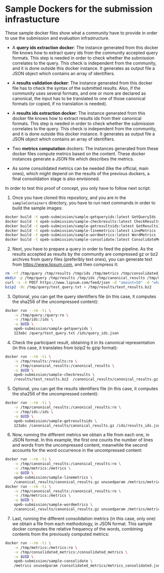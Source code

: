 Sample Dockers for the submission infrastucture
=============================================

These sample docker files show what a community have to provide in
order to use the submission and evaluation infrastructure.

* A __query ids extraction docker__: The instance generated from this docker
  file knows how to extract query ids from the community accepted query formats. This step
  is needed in order to check whether the submission correlates to the query.
  This check is independent from the community, and it is done outside this docker
  instance. It generates as output file a JSON object which contains an array of identifiers.

* A __results validation docker__: The instance generated from this docker file
  has to check the syntax of the submitted results. Also, if the community uses
  several formats, and one or more are declared as canonical, the input has to be
  translated to one of those canonical formats (or copied, if no translation is
  needed).

* A __results ids extraction docker__: The instance generated from this docker
  file knows how to extract results ids from their canonical formats. This step
  is needed in order to check whether the submission correlates to the query.
  This check is independent from the community, and it is done outside this docker
  instance. It generates as output file a JSON object which contains an array of identifiers.

* Two __metrics computation__ dockers: The instances generated from these docker
  files compute metrics based on the content. These docker instances generate a JSON
  file which describes the metrics.

* As some consolidated metrics can be needed (like the official, main ones), which
  might depend on the results of the previous dockers, a final consolidation stage
  is also envisioned.

In order to test this proof of concept, you only have to follow next script:

1. Once you have cloned this repository, and you are in the `sampleContainers` directory,
  you have to run next commands in order to build the sample images:

  ```bash
  docker build -t opeb-submission/sample-getqueryids:latest GetQueryIds
  docker build -t opeb-submission/sample-checkresults:latest CheckResults
  docker build -t opeb-submission/sample-getresultsids:latest GetResultsIds
  docker build -t opeb-submission/sample-linemetrics:latest LineMetrics
  docker build -t opeb-submission/sample-wordmetrics:latest WordMetrics
  docker build -t opeb-submission/sample-consolidate:latest ConsolidateMetrics
  ```

2. Next, you have to prepare a query in order to feed the pipeline. As the results
  accepted as results by the community are compressed gz or bz2 archives from
  query files (preferibly text ones), you can generate text from <https://www.lipsum.com>,
  and then compress it:

  ```bash
  rm -rf /tmp/query /tmp/results /tmp/ids /tmp/metrics /tmp/consolidated_metrics
  mkdir -p /tmp/query /tmp/results /tmp/ids /tmp/canonical_results /tmp/metrics /tmp/consolidated_metrics
  curl -s -X POST https://www.lipsum.com/feed/json -d "amount=50" -d "what=paragraphs" | tr '"' "'" > /tmp/query/test_query.txt
  bzip2 -9c /tmp/query/test_query.txt > /tmp/results/test_results.bz2
  ```

3. Optional, you can get the query identifiers file (in this case, it computes the sha256 of the uncompressed content):

  ```bash
  docker run --rm -ti \
      -v /tmp/query:/query:ro \
      -v /tmp/ids:/ids \
      -u $UID \
      opeb-submission/sample-getqueryids \
      123abc /query/test_query.txt /ids/query_ids.json
  ```

4. Check the participant result, obtaining it in its canonical representation (in this case, it translates from bzip2 to gzip format):

  ```bash
  docker run --rm -ti \
      -v /tmp/results:/results:ro \
      -v /tmp/canonical_results:/canonical_results \
      -u $UID \
      opeb-submission/sample-checkresults \
      /results/test_results.bz2  /canonical_results/canonical_results.gz
  ```

5. Optional, you can get the results identifiers file (in this case, it computes the sha256 of the uncompressed content):

  ```bash
  docker run --rm -ti \
      -v /tmp/canonical_results:/canonical_results:ro \
      -v /tmp/ids:/ids \
      -u $UID \
      opeb-submission/sample-getresultsids \
      123abc /canonical_results/canonical_results.gz /ids/results_ids.json
  ```

6. Now, running the different metrics we obtain a file from each one, in JSON format. In this example, the first one counts the number of lines and words from the uncompressed content, meanwhile the second accounts for the word occurrence in the uncompressed content:

  ```bash
  docker run --rm -ti \
      -v /tmp/canonical_results:/canonical_results:ro \
      -v /tmp/metrics:/metrics \
      -u $UID \
      opeb-submission/sample-linemetrics \
      /canonical_results/canonical_results.gz unusedparam /metrics/metrics_linemetrics.json
  docker run --rm -ti \
      -v /tmp/canonical_results:/canonical_results:ro \
      -v /tmp/metrics:/metrics \
      -u $UID \
      opeb-submission/sample-wordmetrics \
      /canonical_results/canonical_results.gz unusedparam /metrics/metrics_wordmetrics.json
  ```

7. Last, running the different consolidation metrics (in this case, only one)
  we obtain a file from each methodology, in JSON format. This sample docker computes
  the relative frequency of the words, combining contents from the previously computed
  metrics:

  ```bash
  docker run --rm -ti \
      -v /tmp/metrics:/metrics:ro \
      -v /tmp/consolidated_metrics:/consolidated_metrics \
      -u $UID \
      opeb-submission/sample-consolidate \
      /metrics unusedparam /consolidated_metrics/metrics_consolidated.json
  ```
